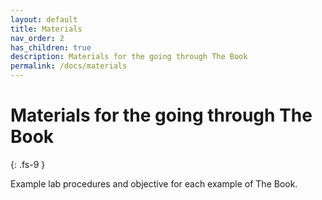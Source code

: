```yaml
---
layout: default
title: Materials
nav_order: 2
has_children: true
description: Materials for the going through The Book
permalink: /docs/materials
---
```


# Materials for the going through The Book
{: .fs-9 }

Example lab procedures and objective for each example of The Book.